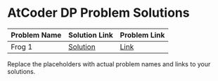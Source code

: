 # AtCoder DP Problem Solutions

| Problem Name | Solution Link | Problem Link |
|-------------|--------------|--------------|
| Frog 1 | [Solution](./Frog_1.cpp) | [Link](https://atcoder.jp/contests/dp/tasks/dp_a) |

Replace the placeholders with actual problem names and links to your solutions.
